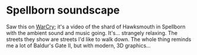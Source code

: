 # Spellborn soundscape

Saw this on [WarCry](http://www.warcry.com/news/view/87141-Chronicles-of-Spellborn-Hawksmouth-Soundscapes); it's a video of the shard of Hawksmouth in Spellborn with the ambient sound and music going. It's... strangely relaxing. The streets they show are streets I'd like to walk down. The whole thing reminds me a lot of Baldur's Gate II, but with modern, 3D graphics...



